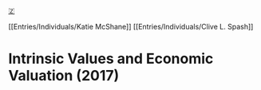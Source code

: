 [🇿](zotero://select/library/items/GZ54X566)

[[Entries/Individuals/Katie McShane]] [[Entries/Individuals/Clive L. Spash]] 
# Intrinsic Values and Economic Valuation (2017)

